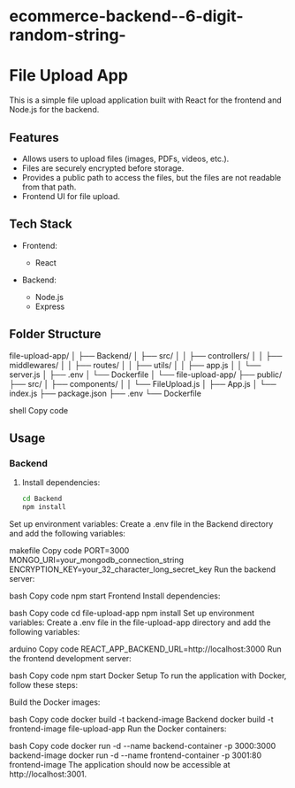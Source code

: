 # ecommerce-backend--6-digit-random-string-

# File Upload App

This is a simple file upload application built with React for the frontend and Node.js for the backend.

## Features

- Allows users to upload files (images, PDFs, videos, etc.).
- Files are securely encrypted before storage.
- Provides a public path to access the files, but the files are not readable from that path.
- Frontend UI for file upload.

## Tech Stack

- Frontend:
  - React

- Backend:
  - Node.js
  - Express

## Folder Structure

file-upload-app/
│
├── Backend/
│ ├── src/
│ │ ├── controllers/
│ │ ├── middlewares/
│ │ ├── routes/
│ │ ├── utils/
│ │ ├── app.js
│ │ └── server.js
│ ├── .env
│ └── Dockerfile
│
└── file-upload-app/
├── public/
├── src/
│ ├── components/
│ │ └── FileUpload.js
│ ├── App.js
│ └── index.js
├── package.json
├── .env
└── Dockerfile

shell
Copy code

## Usage

### Backend

1. Install dependencies:
   ```bash
   cd Backend
   npm install
Set up environment variables:
Create a .env file in the Backend directory and add the following variables:

makefile
Copy code
PORT=3000
MONGO_URI=your_mongodb_connection_string
ENCRYPTION_KEY=your_32_character_long_secret_key
Run the backend server:

bash
Copy code
npm start
Frontend
Install dependencies:

bash
Copy code
cd file-upload-app
npm install
Set up environment variables:
Create a .env file in the file-upload-app directory and add the following variables:

arduino
Copy code
REACT_APP_BACKEND_URL=http://localhost:3000
Run the frontend development server:

bash
Copy code
npm start
Docker Setup
To run the application with Docker, follow these steps:

Build the Docker images:

bash
Copy code
docker build -t backend-image Backend
docker build -t frontend-image file-upload-app
Run the Docker containers:

bash
Copy code
docker run -d --name backend-container -p 3000:3000 backend-image
docker run -d --name frontend-container -p 3001:80 frontend-image
The application should now be accessible at http://localhost:3001.
